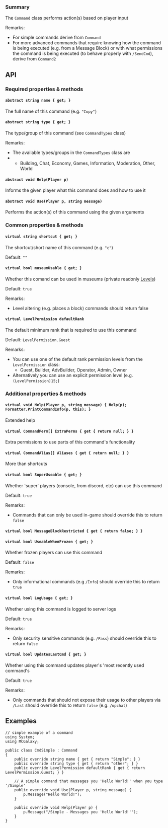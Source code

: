 ### Summary

The `Command` class performs action(s) based on player input

Remarks:
- For simple commands derive from `Command`
- For more advanced commands that require knowing how the command is being executed 
(e.g. from a Message Block) or with what permissions the command is being executed (to behave properly with `/SendCmd`), derive from `Command2`

## API

### Required properties & methods

#### `abstract string name { get; }`

The full name of this command (e.g. `"Copy"`)

#### `abstract string type { get; }`

The type/group of this command (see `CommandTypes` class)

Remarks:
- The available types/groups in the `CommandTypes` class are
- * Building, Chat, Economy, Games, Information, Moderation, Other, World

#### `abstract void Help(Player p)`

Informs the given player what this command does and how to use it

#### `abstract void Use(Player p, string message)`
       
Performs the action(s) of this command using the given arguments

### Common properties & methods

#### `virtual string shortcut { get; }`

The shortcut/short name of this command (e.g. `"c"`)

Default: `""`

#### `virtual bool museumUsable { get; }`

Whether this comand can be used in museums (private readonly [Levels](/Level/Level.md))

Default: `true`

Remarks:
- Level altering (e.g. places a block) commands should return false

#### `virtual LevelPermission defaultRank`

The default minimum rank that is required to use this command

Default: `LevelPermission.Guest`

Remarks:
- You can use one of the default rank permission levels from the `LevelPermission` class:
	- Guest, Builder, AdvBuilder, Operator, Admin, Owner
- Alternatively you can use an explicit permission level (e.g. `(LevelPermission)15;`)
        
### Additional properties & methods

#### `virtual void Help(Player p, string message) { Help(p); Formatter.PrintCommandInfo(p, this); }`
 
Extended help
       
#### `virtual CommandPerm[] ExtraPerms { get { return null; } }`

Extra permissions to use parts of this command's functionality

#### `virtual CommandAlias[] Aliases { get { return null; } }`

More than shortcuts
      
#### `virtual bool SuperUseable { get; }`

Whether 'super' players (console, from discord, etc) can use this command

Default: `true`

Remarks:
- Commands that can only be used in-game should override this to return `false`

#### `virtual bool MessageBlockRestricted { get { return false; } }`


#### `virtual bool UseableWhenFrozen { get; }`

Whether frozen players can use this command

Default: `false`

Remarks:
- Only informational commands (e.g `/Info`) should override this to return `true`

#### `virtual bool LogUsage { get; }`

Whether using this command is logged to server logs

Default: `true`

Remarks:
- Only security sensitive commands (e.g. `/Pass`) should override this to return `false`

#### `virtual bool UpdatesLastCmd { get; }`

Whether using this command updates player's 'most recently used command's

Default: `true`

Remarks:
- Only commands that should not expose their usage to other players via `/Last` should override this to return `false` (e.g. `/opchat`)

## Examples

```CSharp
// simple example of a command
using System;
using MCGalaxy;

public class CmdSimple : Command
{
	public override string name { get { return "Simple"; } }
	public override string type { get { return "other"; } }
	public override LevelPermission defaultRank { get { return LevelPermission.Guest; } }

	// A simple command that messages you 'Hello World!' when you type '/Simple'
	public override void Use(Player p, string message) {
		p.Message("Hello World!");
	}

	public override void Help(Player p) {
		p.Message("/Simple - Messages you 'Hello World!'");
	}
}
```

```
